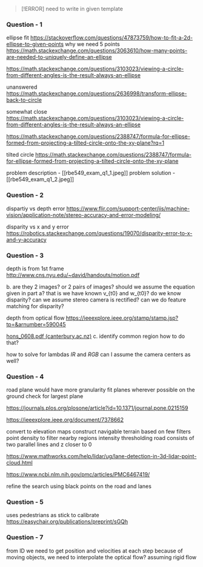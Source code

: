 >[!ERROR]
>need to write in given template

### Question - 1

ellipse fit 
https://stackoverflow.com/questions/47873759/how-to-fit-a-2d-ellipse-to-given-points
why we need 5 points 
https://math.stackexchange.com/questions/3063610/how-many-points-are-needed-to-uniquely-define-an-ellipse


https://math.stackexchange.com/questions/3103023/viewing-a-circle-from-different-angles-is-the-result-always-an-ellipse

unanswered
https://math.stackexchange.com/questions/2636998/transform-ellipse-back-to-circle


somewhat close 
https://math.stackexchange.com/questions/3103023/viewing-a-circle-from-different-angles-is-the-result-always-an-ellipse

https://math.stackexchange.com/questions/2388747/formula-for-ellipse-formed-from-projecting-a-tilted-circle-onto-the-xy-plane?rq=1


tilted circle
https://math.stackexchange.com/questions/2388747/formula-for-ellipse-formed-from-projecting-a-tilted-circle-onto-the-xy-plane


problem description  - [[rbe549_exam_q1_1.jpeg]]
problem solution - [[rbe549_exam_q1_2.jpeg]]


### Question - 2
dispartiy vs depth error
https://www.flir.com/support-center/iis/machine-vision/application-note/stereo-accuracy-and-error-modeling/

disparity vs x and y error 
https://robotics.stackexchange.com/questions/19070/disparity-error-to-x-and-y-accuracy

### Question - 3
depth is from 1st frame
http://www.cns.nyu.edu/~david/handouts/motion.pdf

b. 
are they 2 images? or 2 pairs of images? 
should we assume the equation given in part a? 
that is we have known v_{t0} and w_{t0}?
do we know disparity? 
can we assume stereo camera is rectified? 
can we do feature matching for disparity?

depth from optical flow 
https://ieeexplore.ieee.org/stamp/stamp.jsp?tp=&arnumber=590045


[hons_0608.pdf (canterbury.ac.nz)](https://www.csse.canterbury.ac.nz/research/reports/HonsReps/2006/hons_0608.pdf)
c. 
identify common region
how to do that? 

how to solve for lambdas $IR$ and $RGB$ 
can I assume the camera centers as well? 

### Question - 4

road plane would have more granularity 
fit planes wherever possible on the ground
check for largest plane 

https://journals.plos.org/plosone/article?id=10.1371/journal.pone.0215159

https://ieeexplore.ieee.org/document/7378662

convert to elevation maps 
construct navigable terrain based on few filters 
point density to filter nearby regions
intensity thresholding
road consists of two parallel lines 
and z closer to 0 


https://www.mathworks.com/help/lidar/ug/lane-detection-in-3d-lidar-point-cloud.html

https://www.ncbi.nlm.nih.gov/pmc/articles/PMC6467419/

refine the search using black points on the road
and lanes

### Question - 5
uses pedestrians as stick to calibrate
https://easychair.org/publications/preprint/sGQh


### Question - 7
from ID we need to get position and velocities at each step 
because of moving objects, we need to interpolate the optical flow? 
assuming rigid flow 

